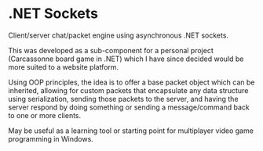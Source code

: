 .NET Sockets
============

Client/server chat/packet engine using asynchronous .NET sockets.

This was developed as a sub-component for a personal project (Carcassonne board game in .NET) which I have since decided would be more suited to a website platform.

Using OOP principles, the idea is to offer a base packet object which can be inherited, allowing for custom packets that encapsulate any data structure using serialization, sending those packets to the server, and having the server respond by doing something or sending a message/command back to one or more clients.

May be useful as a learning tool or starting point for multiplayer video game programming in Windows.
